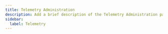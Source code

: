 ```yaml
---
title: Telemetry Administration
description: Add a brief description of the Telemetry Administration page here
sidebar:
  label: Telemetry
---
```

